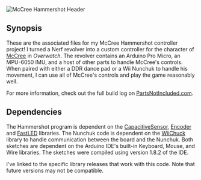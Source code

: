 ![McCree Hammershot Header](../master/Images/McH_Repo-Header.jpg)

## Synopsis
These are the associated files for my McCree Hammershot controller project! I turned a Nerf revolver into a custom controller for the character of [McCree](https://playoverwatch.com/en-us/heroes/mccree/) in *Overwatch*. The revolver contains an Arduino Pro Micro, an MPU-6050 IMU, and a host of other parts to handle McCree's controls. When paired with either a DDR dance pad or a Wii Nunchuk to handle his movement, I can use all of McCree's controls and play the game reasonably well.

For more information, check out the full build log on [PartsNotIncluded.com](http://www.partsnotincluded.com/projects/mccree-hammershot-controller/).

## Dependencies
The Hammershot program is dependent on the [CapacitiveSensor](https://github.com/PaulStoffregen/CapacitiveSensor/releases/tag/0.5.1), [Encoder](https://github.com/PaulStoffregen/Encoder/releases/tag/1.4.1) and [FastLED](https://github.com/FastLED/FastLED/releases/tag/v3.1.6) libraries. The Nunchuk code is dependent on the [WiiChuck](https://github.com/madhephaestus/WiiChuck/releases/tag/0.0.21) library to handle communication between the board and the Nunchuk. Both sketches are dependent on the Arduino IDE's built-in Keyboard, Mouse, and Wire libraries. The sketches were compiled using version 1.8.2 of the IDE.

I've linked to the specific library releases that work with this code. Note that future versions may not be compatible.
